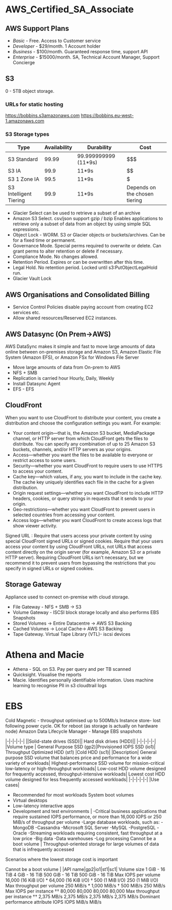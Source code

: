 # AWS_Certified_SA_Associate

## AWS Support Plans

- *Basic*  - Free. Access to Customer service
- *Developer* - $29/month. 1 Account holder
- *Business* - $100/month. Guaranteed response time, support API
- *Enterprise* - $15000/month. SA, Technical Account Manager, Support Concierge

## S3
0 - 5TB object storage.

### URLs for static hosting
https://bobbins.s3amazonaws.com
https://bobbins.eu-west-1.amazonaws.com

### S3 Storage types
|Type|Availability|Durability|Cost|
|---|---|---|---|
|S3 Standard | 99.99   | 99.999999999 (11*9s)  | $$$   | 
|S3 IA   | 99.9   | 11*9s  | $$  | 
|S3 1 Zone IA   | 99.5   | 11*9s  | $   | 
|S3 Intelligent Tiering |99.9 | 11*9s | Depends on the chosen tiering |

- Glacier Select can be used to retrieve a subset of an archive
- Amazon S3 Select. csv/json support gzip / bzip Enables applications to retrieve only a subset of data from an object by using simple SQL expressions.
- Object Lock - WORM. S3 or Glacier objects or buckets/archives. Can be for a fixed time or permanent.
- Governance Mode. Special perms required to overwrite or delete. Can grant perms to alter retention or delete if necessary.
- Compliance Mode. No changes allowed.
- Retention Period. Expires or can be overwritten after this time.
- Legal Hold. No retention period. Locked until s3:PutObjectLegalHold run.
- Glacier Vault Lock

## AWS Organisations and Consolidated Billing

- Service Control Policies disable paying account from creating EC2 services etc.
- Allow shared resources/Reserved EC2 instances.

## AWS Datasync (On Prem->AWS)

AWS DataSync makes it simple and fast to move large amounts of data online between on-premises storage and Amazon S3, Amazon Elastic File System (Amazon EFS), or Amazon FSx for Windows File Server

- Move large amounts of data from On-prem to AWS
- NFS + SMB
- Replication is carried hour Hourly, Daily, Weekly
- Install Datasync Agent
- EFS - EFS

## CloudFront

When you want to use CloudFront to distribute your content, you create a distribution and choose the configuration settings you want. For example:

- Your content origin—that is, the Amazon S3 bucket, MediaPackage channel, or HTTP server from which CloudFront gets the files to distribute. You can specify any combination of up to 25 Amazon S3 buckets, channels, and/or HTTP servers as your origins.
- Access—whether you want the files to be available to everyone or restrict access to some users.
- Security—whether you want CloudFront to require users to use HTTPS to access your content.
- Cache key—which values, if any, you want to include in the cache key. The cache key uniquely identifies each file in the cache for a given distribution.
- Origin request settings—whether you want CloudFront to include HTTP headers, cookies, or query strings in requests that it sends to your origin.
- Geo-restrictions—whether you want CloudFront to prevent users in selected countries from accessing your content.
- Access logs—whether you want CloudFront to create access logs that show viewer activity.

Signed URL :
Require that users access your private content by using special CloudFront signed URLs or signed cookies.
Require that your users access your content by using CloudFront URLs, not URLs that access content directly on the origin server (for example, Amazon S3 or a private HTTP server). Requiring CloudFront URLs isn't necessary, but we recommend it to prevent users from bypassing the restrictions that you specify in signed URLs or signed cookies.

## Storage Gateway

Appliance used to connect on-premise with cloud storage.

- File Gateway  - NFS + SMB -> S3
- Volume Gateway - ISCSI block storage locally and also performs EBS Snapshots
- Stored Volumes -> Entire Datacentre -> AWS S3 Backing
- Cached Volumes -> Local Cache-> AWS S3 Backing
- Tape Gateway. Virtual Tape Library (VTL)- iscsi devices

# Athena and Macie

- Athena - SQL on S3. Pay per query and per TB scanned
- Quicksight. Visualise the reports
- Macie. Identifies personally identifiable information. Uses machine learning to recognise PII in s3 cloudtrail logs

# EBS

Cold
Magnetic - throughput optimised up to 500Mb/s
Instance store- lost following power cycle. OK for reboot (as storage is actually on hardware node)
Amazon Data Lifecycle Manager - Manage EBS snapshots


|-|-|-|-|-|
||Solid-state drives (SSD)||	Hard disk drives (HDD)||
|-|-|-|-|-|
|Volume type |	General Purpose SSD (gp2)|Provisioned IOPS SSD (io1)|	Throughput Optimized HDD (st1)	|Cold HDD (sc1)|
|Description|	General purpose SSD volume that balances price and performance for a wide variety of workloads|	Highest-performance SSD volume for mission-critical low-latency or high-throughput workloads|	Low-cost HDD volume designed for frequently accessed, throughput-intensive workloads|	Lowest cost HDD volume designed for less frequently accessed workloads|
|-|-|-|-|-|
|Use cases|
- Recommended for most workloads System boot volumes
- Virtual desktops
- Low-latency interactive apps
- Development and test environments
|
-Critical business applications that require sustained IOPS performance, or more than 16,000 IOPS or 250 MiB/s of throughput per volume
-Large database workloads, such as:
-MongoDB
-Cassandra
-Microsoft SQL Server
-MySQL
-PostgreSQL
-Oracle
-Streaming workloads requiring consistent, fast throughput at a low price
-Big data
-Data warehouses
-Log processing
Cannot be a boot volume
|
Throughput-oriented storage for large volumes of data that is infrequently accessed

Scenarios where the lowest storage cost is important

Cannot be a boot volume
|
|API name|gp2|io1|st1|sc1|
Volume size	1 GiB - 16 TiB	4 GiB - 16 TiB	500 GiB - 16 TiB	500 GiB - 16 TiB
Max IOPS per volume	16,000 (16 KiB I/O) *	64,000 (16 KiB I/O) †	500 (1 MiB I/O)	250 (1 MiB I/O)
Max throughput per volume	250 MiB/s *	1,000 MiB/s †	500 MiB/s	250 MiB/s
Max IOPS per instance ††	80,000	80,000	80,000	80,000
Max throughput per instance ††	2,375 MB/s	2,375 MB/s	2,375 MB/s	2,375 MB/s
Dominant performance attribute	IOPS	IOPS	MiB/s	MiB/s

